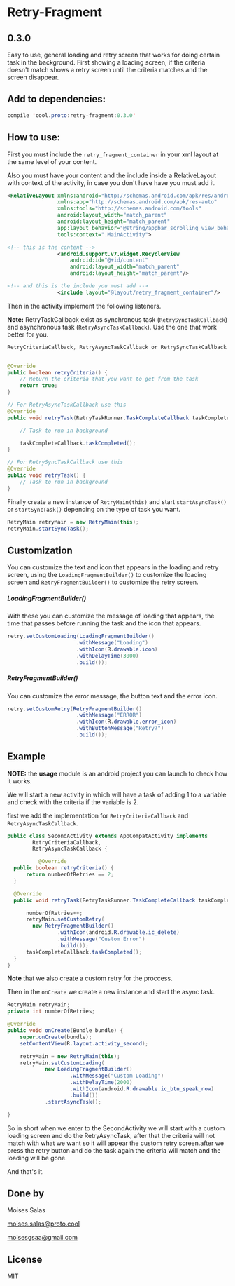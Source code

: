 # Retry-Fragment
## 0.3.0

Easy to use, general loading and retry screen that works for doing certain task in the background. First showing a loading screen, if the criteria doesn't match shows a retry screen until the criteria matches and the screen disappear.

## Add to dependencies:

```java
compile 'cool.proto:retry-fragment:0.3.0'
```

## How to use:

First you must include the `retry_fragment_container` in your xml layout at the same level of your content.

Also you must have your content and the include inside a RelativeLayout with context of the activity, in case you don't have have you must add it.

```xml
<RelativeLayout xmlns:android="http://schemas.android.com/apk/res/android"
                xmlns:app="http://schemas.android.com/apk/res-auto"
                xmlns:tools="http://schemas.android.com/tools"
                android:layout_width="match_parent"
                android:layout_height="match_parent"
                app:layout_behavior="@string/appbar_scrolling_view_behavior"
                tools:context=".MainActivity">

<!-- this is the content -->
                <android.support.v7.widget.RecyclerView
                    android:id="@+id/content"
                    android:layout_width="match_parent"
                    android:layout_height="match_parent"/>

<!-- and this is the include you must add -->
                <include layout="@layout/retry_fragment_container"/>
```

Then in the activity implement the following listeners.

**Note:** RetryTaskCallback exist as synchronous task (`RetrySyncTaskCallback`) and asynchronous task (`RetryAsyncTaskCallback`). Use the one that work better for you.

```java
RetryCriteriaCallback, RetryAsyncTaskCallback or RetrySyncTaskCallback


@Override
public boolean retryCriteria() {
    // Return the criteria that you want to get from the task
    return true;
}

// For RetryAsyncTaskCallback use this
@Override
public void retryTask(RetryTaskRunner.TaskCompleteCallback taskCompleteCallback) {

    // Task to run in background

    taskCompleteCallback.taskCompleted();
}

// For RetrySyncTaskCallback use this
@Override
public void retryTask() {
    // Task to run in background
}

```

Finally create a new instance of `RetryMain(this)` and start `startAsyncTask()` or `startSyncTask()` depending on the type of task you want.

```java
RetryMain retryMain = new RetryMain(this);
retryMain.startSyncTask();
```

## Customization

You can customize the text and icon that appears in the loading and retry screen, using the `LoadingFragmentBuilder()` to customize the loading screen and `RetryFragmentBuilder()` to customize the retry screen.

##### LoadingFragmentBuilder()

With these you can customize the message of loading that appears, the time that passes before running the task and the icon that appears.

```java
retry.setCustomLoading(LoadingFragmentBuilder()
                      .withMessage("Loading")
                      .withIcon(R.drawable.icon)  
                      .withDelayTime(3000)
                      .build());
```

##### RetryFragmentBuilder()

You can customize the error message, the button text and the error icon.

```java
retry.setCustomRetry(RetryFragmentBuilder()
                      .withMessage("ERROR")
                      .withIcon(R.drawable.error_icon)
                      .withButtonMessage("Retry?")
                      .build());
```

## Example

**NOTE:** the **usage** module is an android project you can launch to check how it works.

We will start a new activity in which will have a task of adding 1 to a variable and check with the criteria if the variable is 2.

first we add the implementation for `RetryCriteriaCallback` and `RetryAsyncTaskCallback`.

```java
public class SecondActivity extends AppCompatActivity implements
        RetryCriteriaCallback,
        RetryAsyncTaskCallback {

          @Override
  public boolean retryCriteria() {
      return numberOfRetries == 2;
  }

  @Override
  public void retryTask(RetryTaskRunner.TaskCompleteCallback taskCompleteCallback) {

      numberOfRetries++;
      retryMain.setCustomRetry(
        new RetryFragmentBuilder()
                .withIcon(android.R.drawable.ic_delete)
                .withMessage("Custom Error")
                .build());
      taskCompleteCallback.taskCompleted();
  }
}
```
**Note** that we also create a custom retry for the proccess.

Then in the `onCreate` we create a new instance and start the async task.

```java
RetryMain retryMain;
private int numberOfRetries;

@Override
public void onCreate(Bundle bundle) {
    super.onCreate(bundle);
    setContentView(R.layout.activity_second);

    retryMain = new RetryMain(this);
    retryMain.setCustomLoading(
            new LoadingFragmentBuilder()
                    .withMessage("Custom Loading")
                    .withDelayTime(2000)
                    .withIcon(android.R.drawable.ic_btn_speak_now)
                    .build())
            .startAsyncTask();

}
```

So in short when we enter to the SecondActivity we will start with a custom loading screen and do the RetryAsyncTask, after that the criteria will not match with what we want so it will appear the custom retry screen.after we press the retry button and do the task again the criteria will match and the loading will be gone.

And that's it.

## Done by

Moises Salas

moises.salas@proto.cool

moisesgsaa@gmail.com

## License

MIT
